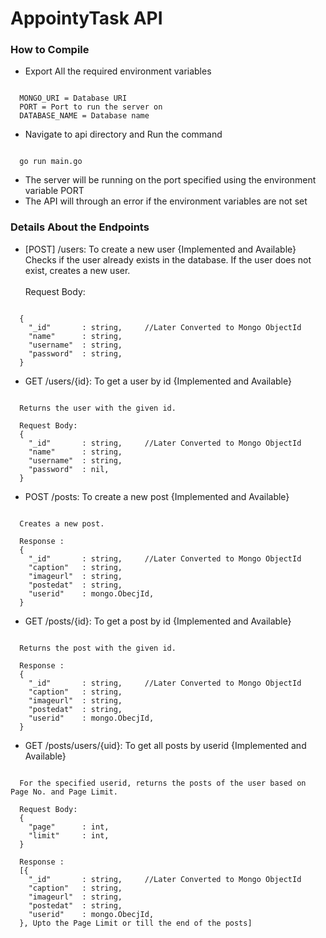 # AppointyTask API

### How to Compile

- Export All the required environment variables
<pre><code>
  MONGO_URI = Database URI
  PORT = Port to run the server on
  DATABASE_NAME = Database name
</code></pre>

- Navigate to api directory and Run the command
<pre><code>
  go run main.go
</code></pre>

- The server will be running on the port specified using the environment variable PORT
- The API will through an error if the environment variables are not set


### Details About the Endpoints

- [POST] /users: To create a new user   {Implemented and Available}  
Checks if the user already exists in the database.
If the user does not exist, creates a new user.
<br></br>
Request Body:
<pre><code>
  {
    "_id"       : string,     //Later Converted to Mongo ObjectId
    "name"      : string,
    "username"  : string,
    "password"  : string,
  }
</code></pre>


- GET /users/{id}: To get a user by id  {Implemented and Available}
<pre><code>
  Returns the user with the given id.

  Request Body:
  {
    "_id"       : string,     //Later Converted to Mongo ObjectId
    "name"      : string,
    "username"  : string,
    "password"  : nil,
  }
</code></pre>
- POST /posts: To create a new post    {Implemented and Available}  
<pre><code>
  Creates a new post.

  Response :
  {
    "_id"       : string,     //Later Converted to Mongo ObjectId
    "caption"   : string,
    "imageurl"  : string,
    "postedat"  : string,
    "userid"    : mongo.ObecjId,     
  }
</code></pre>
- GET /posts/{id}: To get a post by id    {Implemented and Available}
<pre><code>
  Returns the post with the given id.

  Response :
  {
    "_id"       : string,     //Later Converted to Mongo ObjectId
    "caption"   : string,
    "imageurl"  : string,
    "postedat"  : string,
    "userid"    : mongo.ObecjId,     
  }
</code></pre>
- GET /posts/users/{uid}: To get all posts by userid  {Implemented and Available}
<pre><code>
  For the specified userid, returns the posts of the user based on Page No. and Page Limit.

  Request Body:
  {
    "page"      : int,
    "limit"     : int,
  }

  Response :
  [{
    "_id"       : string,     //Later Converted to Mongo ObjectId
    "caption"   : string,
    "imageurl"  : string,
    "postedat"  : string,
    "userid"    : mongo.ObecjId,     
  }, Upto the Page Limit or till the end of the posts]
</code></pre>


